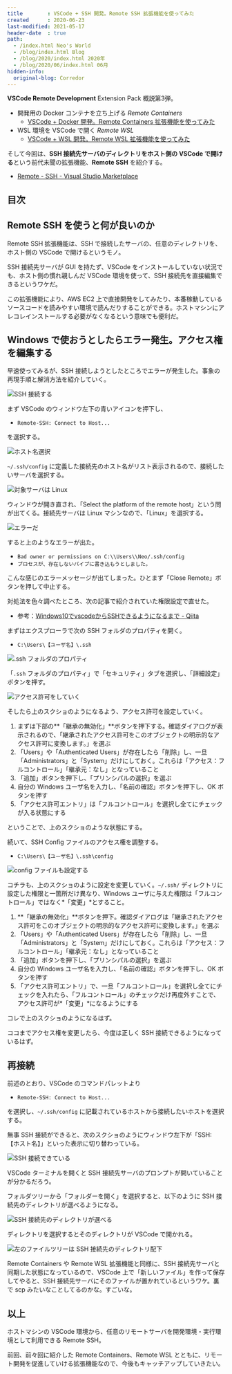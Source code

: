 ```yaml
---
title        : VSCode + SSH 開発。Remote SSH 拡張機能を使ってみた
created      : 2020-06-23
last-modified: 2021-05-17
header-date  : true
path:
  - /index.html Neo's World
  - /blog/index.html Blog
  - /blog/2020/index.html 2020年
  - /blog/2020/06/index.html 06月
hidden-info:
  original-blog: Corredor
---
```


**VSCode Remote Development** Extension Pack 概説第3弾。

- 開発用の Docker コンテナを立ち上げる *Remote Containers*
  - [VSCode + Docker 開発。Remote Containers 拡張機能を使ってみた](./21-01.html)
- WSL 環境を VSCode で開く *Remote WSL*
  - [VSCode + WSL 開発。Remote WSL 拡張機能を使ってみた](./22-01.html)

そして今回は、**SSH 接続先サーバのディレクトリをホスト側の VSCode で開ける**という前代未聞の拡張機能、**Remote SSH** を紹介する。

- [Remote - SSH - Visual Studio Marketplace](https://marketplace.visualstudio.com/items?itemName=ms-vscode-remote.remote-ssh)

## 目次

## Remote SSH を使うと何が良いのか

Remote SSH 拡張機能は、SSH で接続したサーバの、任意のディレクトリを、ホスト側の VSCode で開けるというモノ。

SSH 接続先サーバが GUI を持たず、VSCode をインストールしていない状況でも、ホスト側の慣れ親しんだ VSCode 環境を使って、SSH 接続先を直接編集できるというワケだ。

この拡張機能により、AWS EC2 上で直接開発をしてみたり、本番稼動しているソースコードを読みやすい環境で読んだりすることができる。ホストマシンにアレコレインストールする必要がなくなるという意味でも便利だ。

## Windows で使おうとしたらエラー発生。アクセス権を編集する

早速使ってみるが、SSH 接続しようとしたところでエラーが発生した。事象の再現手順と解消方法を紹介していく。

![SSH 接続する](23-02-01.png)

まず VSCode のウィンドウ左下の青いアイコンを押下し、

- `Remote-SSH: Connect to Host...`

を選択する。

![ホスト名選択](23-02-02.png)

`~/.ssh/config` に定義した接続先のホスト名がリスト表示されるので、接続したいサーバを選択する。

![対象サーバは Linux](23-02-03.png)

ウィンドウが開き直され、「Select the platform of the remote host」という問が出てくる。接続先サーバは Linux マシンなので、「Linux」を選択する。

![エラーだ](23-02-04.png)

すると上のようなエラーが出た。

- `Bad owner or permissions on C:\\Users\\Neo/.ssh/config`
- `プロセスが、存在しないパイプに書き込もうとしました。`

こんな感じのエラーメッセージが出てしまった。ひとまず「Close Remote」ボタンを押して中止する。

対処法を色々調べたところ、次の記事で紹介されていた権限設定で直せた。

- 参考：[Windows10でvscodeからSSHできるようになるまで - Qiita](https://qiita.com/yumetodo/items/123cd1d91f913bf0e748)

まずはエクスプローラで次の SSH フォルダのプロパティを開く。

- `C:\Users\【ユーザ名】\.ssh`

![.ssh フォルダのプロパティ](23-02-05.png)

「`.ssh` フォルダのプロパティ」で「セキュリティ」タブを選択し、「詳細設定」ボタンを押す。

![アクセス許可をしていく](23-02-06.png)

そしたら上のスクショのようになるよう、アクセス許可を設定していく。

1. まずは下部の**「継承の無効化」**ボタンを押下する。確認ダイアログが表示されるので、「継承されたアクセス許可をこのオブジェクトの明示的なアクセス許可に変換します。」を選ぶ
2. 「Users」や「Authenticated Users」が存在したら「削除」し、一旦「Administrators」と「System」だけにしておく。これらは「アクセス：フルコントロール」「継承元：なし」となっていること
3. 「追加」ボタンを押下し、「プリンシパルの選択」を選ぶ
4. 自分の Windows ユーザ名を入力し、「名前の確認」ボタンを押下し、OK ボタンを押す
5. 「アクセス許可エントリ」は「フルコントロール」を選択し全てにチェックが入る状態にする

ということで、上のスクショのような状態にする。

続いて、SSH Config ファイルのアクセス権を調整する。

- `C:\Users\【ユーザ名】\.ssh\config`

![config ファイルも設定する](23-02-07.png)

コチラも、上のスクショのように設定を変更していく。`~/.ssh/` ディレクトリに設定した権限と一箇所だけ異なり、Windows ユーザに与えた権限は「フルコントロール」ではなく*「変更」*とすること。

1. **「継承の無効化」**ボタンを押下。確認ダイアログは「継承されたアクセス許可をこのオブジェクトの明示的なアクセス許可に変換します。」を選ぶ
2. 「Users」や「Authenticated Users」が存在したら「削除」し、一旦「Administrators」と「System」だけにしておく。これらは「アクセス：フルコントロール」「継承元：なし」となっていること
3. 「追加」ボタンを押下し、「プリンシパルの選択」を選ぶ
4. 自分の Windows ユーザ名を入力し、「名前の確認」ボタンを押下し、OK ボタンを押す
5. 「アクセス許可エントリ」で、一旦「フルコントロール」を選択し全てにチェックを入れたら、「フルコントロール」のチェックだけ再度外すことで、アクセス許可が*「変更」*になるようにする

コレで上のスクショのようになるはず。

ココまでアクセス権を変更したら、今度は正しく SSH 接続できるようになっているはず。

## 再接続

前述のとおり、VSCode のコマンドパレットより

- `Remote-SSH: Connect to Host...`

を選択し、`~/.ssh/config` に記載されているホストから接続したいホストを選択する。

無事 SSH 接続ができると、次のスクショのようにウィンドウ左下が「SSH: 【ホスト名】」といった表示に切り替わっている。

![SSH 接続できている](23-02-08.png)

VSCode ターミナルを開くと SSH 接続先サーバのプロンプトが開いていることが分かるだろう。

フォルダツリーから「フォルダーを開く」を選択すると、以下のように SSH 接続先のディレクトリが選べるようになる。

![SSH 接続先のディレクトリが選べる](23-02-09.png)

ディレクトリを選択するとそのディレクトリが VSCode で開かれる。

![左のファイルツリーは SSH 接続先のディレクトリ配下](23-02-10.png)

Remote Containers や Remote WSL 拡張機能と同様に、SSH 接続先サーバと同期した状態になっているので、VSCode 上で「新しいファイル」を作って保存してやると、SSH 接続先サーバにそのファイルが置かれているというワケ。裏で scp みたいなことしてるのかな。すごいな。

## 以上

ホストマシンの VSCode 環境から、任意のリモートサーバを開発環境・実行環境として利用できる Remote SSH。

前回、前々回に紹介した Remote Containers、Remote WSL とともに、リモート開発を促進していける拡張機能なので、今後もキャッチアップしていきたい。
